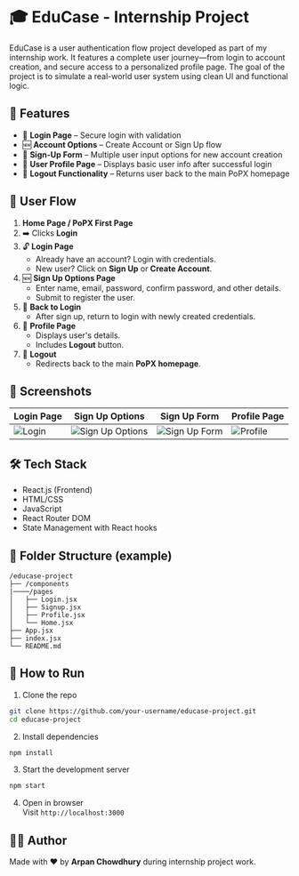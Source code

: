 
# 🎓 EduCase - Internship Project

EduCase is a user authentication flow project developed as part of my internship work. It features a complete user journey—from login to account creation, and secure access to a personalized profile page. The goal of the project is to simulate a real-world user system using clean UI and functional logic.

## 🌟 Features

- 🔐 **Login Page** – Secure login with validation
- 🆕 **Account Options** – Create Account or Sign Up flow
- 📝 **Sign-Up Form** – Multiple user input options for new account creation
- 👤 **User Profile Page** – Displays basic user info after successful login
- 🚪 **Logout Functionality** – Returns user back to the main PoPX homepage

## 🔄 User Flow

1. **Home Page / PoPX First Page**
2. ➡️ Clicks **Login**
3. 🔓 **Login Page**
   - Already have an account? Login with credentials.
   - New user? Click on **Sign Up** or **Create Account**.
4. 🆕 **Sign Up Options Page**
   - Enter name, email, password, confirm password, and other details.
   - Submit to register the user.
5. 🔐 **Back to Login**
   - After sign up, return to login with newly created credentials.
6. 👤 **Profile Page**
   - Displays user's details.
   - Includes **Logout** button.
7. 🚪 **Logout**
   - Redirects back to the main **PoPX homepage**.

## 📸 Screenshots

| Login Page | Sign Up Options | Sign Up Form | Profile Page |
|------------|------------------|--------------|----------------|
| ![Login](./download%20(1).png) | ![Sign Up Options](./download%20(2).png) | ![Sign Up Form](./download%20(3).png) | ![Profile](./download.png) |

## 🛠️ Tech Stack

- React.js (Frontend)
- HTML/CSS
- JavaScript
- React Router DOM
- State Management with React hooks

## 📁 Folder Structure (example)

```
/educase-project
├── /components
|────/pages
│   ├── Login.jsx
│   ├── Signup.jsx
│   ├── Profile.jsx
│   └── Home.jsx
├── App.jsx
├── index.jsx
└── README.md
```

## 🚀 How to Run

1. Clone the repo  
```bash
git clone https://github.com/your-username/educase-project.git
cd educase-project
```

2. Install dependencies  
```bash
npm install
```

3. Start the development server  
```bash
npm start
```

4. Open in browser  
Visit `http://localhost:3000`

## 🙋‍♂️ Author

Made with ❤️ by **Arpan Chowdhury** during internship project work.

